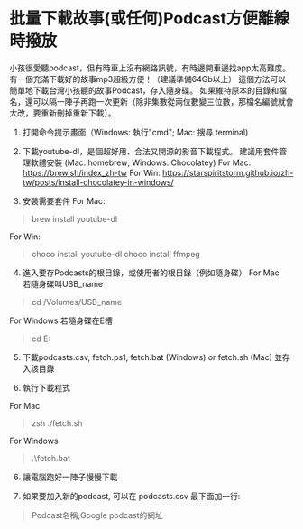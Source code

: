 # 批量下載故事(或任何)Podcast方便離線時撥放

小孩很愛聽podcast，但有時車上沒有網路訊號，有時邊開車邊找app太高難度。有一個充滿下載好的故事mp3超級方便！（建議準備64Gb以上）
這個方法可以簡單地下載台灣小孩聽的故事Podcast，存入隨身碟。
如果維持原本的目錄和檔名，還可以隔一陣子再跑一次更新（除非集數從兩位數變三位數，那檔名編號就會大改，要重新刪掉重新下載）。

1. 打開命令提示畫面（Windows: 執行"cmd"; Mac: 搜尋 terminal)
 
2. 下載youtube-dl，是個超好用、合法又開源的影音下載程式。
建議用套件管理軟體安裝 (Mac: homebrew; Windows: Chocolatey)
For Mac: https://brew.sh/index_zh-tw
For Win: https://starspiritstorm.github.io/zh-tw/posts/install-chocolatey-in-windows/

3. 安裝需要套件
For Mac:
> brew install youtube-dl

For Win: 
> choco install youtube-dl
> choco install ffmpeg

4. 進入要存Podcasts的根目錄，或使用者的根目錄（例如隨身碟）
For Mac　若隨身碟叫USB_name
> cd /Volumes/USB_name 

For Windows 若隨身碟在E槽
> cd E: 

5. 下載podcasts.csv, fetch.ps1, fetch.bat (Windows) or fetch.sh (Mac) 並存入該目錄

5. 執行下載程式

For Mac
> zsh ./fetch.sh

For Windows
> .\fetch.bat

6. 讓電腦跑好一陣子慢慢下載

7. 如果要加入新的podcast, 可以在 podcasts.csv 最下面加一行: 
> Podcast名稱,Google podcast的網址
